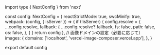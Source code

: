 import type { NextConfig } from 'next'

const config: NextConfig = {
    reactStrictMode: true,
    swcMinify: true,
    webpack: (config, { isServer }) => {
        if (!isServer) {
            config.resolve = {
                ...config.resolve,
                fallback: {
                    ...config.resolve?.fallback,
                    fs: false,
                    path: false,
                    os: false,
                },
            }
        }
        return config
    },
    // 画像ドメインの設定（必要に応じて）
    images: {
        domains: ['localhost', 'vercel-image-composer.vercel.app'],
    },
}

export default config